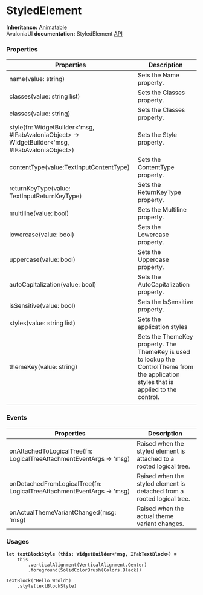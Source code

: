 # StyledElement

**Inheritance:** [Animatable](animatable.md)\
AvaloniaUI **documentation:** StyledElement [API](https://reference.avaloniaui.net/api/Avalonia/StyledElement/)

### Properties&#x20;

<table><thead><tr><th width="324">Properties</th><th>Description</th></tr></thead><tbody><tr><td>name(value: string)</td><td>Sets the Name property.</td></tr><tr><td>classes(value: string list)</td><td>Sets the Classes property.</td></tr><tr><td>classes(value: string)</td><td>Sets the Classes property.</td></tr><tr><td>style(fn: WidgetBuilder&#x3C;'msg, #IFabAvaloniaObject> -> WidgetBuilder&#x3C;'msg, #IFabAvaloniaObject>)</td><td>Sets the Style property.</td></tr><tr><td>contentType(value:TextInputContentType)</td><td>Sets the ContentType property.</td></tr><tr><td>returnKeyType(value: TextInputReturnKeyType)</td><td>Sets the ReturnKeyType property.</td></tr><tr><td>multiline(value: bool)</td><td>Sets the Multiline property.</td></tr><tr><td>lowercase(value: bool)</td><td>Sets the Lowercase property.</td></tr><tr><td>uppercase(value: bool)</td><td>Sets the Uppercase property.</td></tr><tr><td>autoCapitalization(value: bool)</td><td>Sets the AutoCapitalization property.</td></tr><tr><td>isSensitive(value: bool)</td><td>Sets the IsSensitive property.</td></tr><tr><td>styles(value: string list)</td><td>Sets the application styles</td></tr><tr><td>themeKey(value: string)</td><td>Sets the ThemeKey property. The ThemeKey is used to lookup the ControlTheme from the application styles that is applied to the control.</td></tr><tr><td></td><td></td></tr></tbody></table>

### Events&#x20;

| Properties                                                            | Description                                                            |
| --------------------------------------------------------------------- | ---------------------------------------------------------------------- |
| onAttachedToLogicalTree(fn: LogicalTreeAttachmentEventArgs -> 'msg)   | Raised when the styled element is attached to a rooted logical tree.   |
| onDetachedFromLogicalTree(fn: LogicalTreeAttachmentEventArgs -> 'msg) | Raised when the styled element is detached from a rooted logical tree. |
| onActualThemeVariantChanged(msg: 'msg)                                | Raised when the actual theme variant changes.                          |

### Usages

<pre class="language-fsharp"><code class="lang-fsharp"><strong>let textBlockStyle (this: WidgetBuilder&#x3C;'msg, IFabTextBlock>) =
</strong>    this
        .verticalAlignment(VerticalAlignment.Center)
        .foreground(SolidColorBrush(Colors.Black))
            
TextBlock("Hello Wrold")
    .style(textBlockStyle)
</code></pre>
